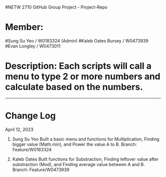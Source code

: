 #NETW 2710 GitHub Group Project - Project-Repo

# Member: 
#Sung Su Yeo / W0183324 (Admin)
#Kaleb Oates Bursey / W0473939
#Evan Longley / W0473011

# Description: Each scripts will call a menu to type 2 or more numbers and calculate based on the numbers.


------------------------------------------------------------------------
# Change Log

April 12, 2023

1. Sung Su Yeo Built a basic menu and functions for Multiplication, Finding bigger value (Math.min), and Power the value A to B.
  Branch: Feature/W0183324

2. Kaleb Oates Built functions for Substraction, Finding leftover value after substraction (Mod), and Finding average value between A and B.
  Branch: Feature/W0473939
